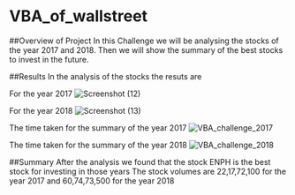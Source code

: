 # VBA_of_wallstreet
##Overview of Project
  In this Challenge we will be analysing the stocks of the year 2017 and 2018. Then we will show the summary of the best stocks to invest in the future.
 
##Results
  In the analysis of the stocks the resuts are
  
  For the year 2017
  ![Screenshot (12)](https://user-images.githubusercontent.com/75938709/164958655-9f3a12fd-a86a-42a3-88c7-9fbc388ea36d.png)
 
  
  For the year 2018
  ![Screenshot (13)](https://user-images.githubusercontent.com/75938709/164958636-7cf457fc-f027-4603-9ca8-79b3d5b2dee2.png)
  
The time taken for the summary of the year 2017
   ![VBA_challenge_2017](https://user-images.githubusercontent.com/75938709/164958565-f071c8ba-2305-469e-a3a2-5d25d28c9d55.png)
   
The time taken for the summary of the year 2018
  ![VBA_challenge_2018](https://user-images.githubusercontent.com/75938709/164958687-044d72b9-c251-4d7e-9c48-0b6fa14606d3.png)

##Summary
  After the analysis we found that the stock ENPH is the best stock for investing in those years
  The stock volumes are 22,17,72,100 for the year 2017 and 60,74,73,500 for the year 2018
